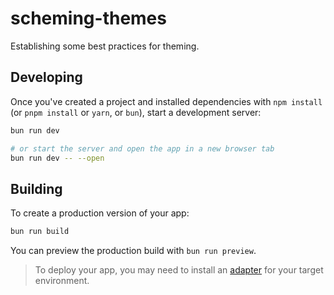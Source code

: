 # scheming-themes

Establishing some best practices for theming.

## Developing

Once you've created a project and installed dependencies with `npm install` (or `pnpm install` or `yarn`, or `bun`), start a development server:

```bash
bun run dev

# or start the server and open the app in a new browser tab
bun run dev -- --open
```

## Building

To create a production version of your app:

```bash
bun run build
```

You can preview the production build with `bun run preview`.

> To deploy your app, you may need to install an [adapter](https://kit.svelte.dev/docs/adapters) for your target environment.
